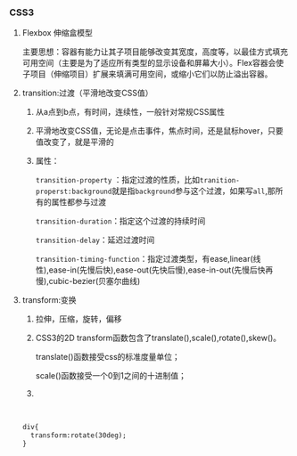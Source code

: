 ### CSS3

1. Flexbox 伸缩盒模型 
   
   主要思想：容器有能力让其子项目能够改变其宽度，高度等，以最佳方式填充可用空间（主要是为了适应所有类型的显示设备和屏幕大小）。Flex容器会使子项目（伸缩项目）扩展来填满可用空间，或缩小它们以防止溢出容器。
   
2. transition:过渡（平滑地改变CSS值）
   
   1. 从a点到b点，有时间，连续性，一般针对常规CSS属性
      
   2. 平滑地改变CSS值，无论是点击事件，焦点时间，还是鼠标hover，只要值改变了，就是平滑的
      
   3. 属性：
      
      `transition-property` ：指定过渡的性质，比如`tranition-properst:background`就是指`background`参与这个过渡，如果写`all`,那所有的属性都参与过渡
      
      `transition-duration`：指定这个过渡的持续时间
      
      `transition-delay`：延迟过渡时间
      
      `transition-timing-function`：指定过渡类型，有ease,linear(线性),ease-in(先慢后快),ease-out(先快后慢),ease-in-out(先慢后快再慢),cubic-bezier(贝塞尔曲线)
   
3. transform:变换
   
   1. 拉伸，压缩，旋转，偏移
      
   2. CSS3的2D transform函数包含了translate(),scale(),rotate(),skew()。
      
      translate()函数接受css的标准度量单位；
      
      scale()函数接受一个0到1之间的十进制值；
      
   3. ​
   
   ​
   
   ``` html
   div{
     transform:rotate(30deg);
   }
   ```
   
   ​
